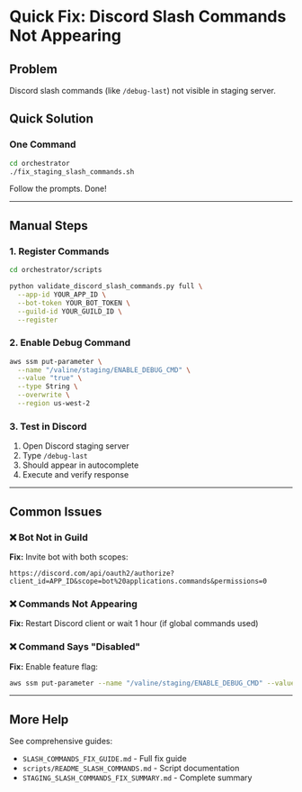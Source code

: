 # Quick Fix: Discord Slash Commands Not Appearing

## Problem
Discord slash commands (like `/debug-last`) not visible in staging server.

## Quick Solution

### One Command
```bash
cd orchestrator
./fix_staging_slash_commands.sh
```

Follow the prompts. Done!

---

## Manual Steps

### 1. Register Commands
```bash
cd orchestrator/scripts

python validate_discord_slash_commands.py full \
  --app-id YOUR_APP_ID \
  --bot-token YOUR_BOT_TOKEN \
  --guild-id YOUR_GUILD_ID \
  --register
```

### 2. Enable Debug Command
```bash
aws ssm put-parameter \
  --name "/valine/staging/ENABLE_DEBUG_CMD" \
  --value "true" \
  --type String \
  --overwrite \
  --region us-west-2
```

### 3. Test in Discord
1. Open Discord staging server
2. Type `/debug-last`
3. Should appear in autocomplete
4. Execute and verify response

---

## Common Issues

### ❌ Bot Not in Guild
**Fix:** Invite bot with both scopes:
```
https://discord.com/api/oauth2/authorize?client_id=APP_ID&scope=bot%20applications.commands&permissions=0
```

### ❌ Commands Not Appearing
**Fix:** Restart Discord client or wait 1 hour (if global commands used)

### ❌ Command Says "Disabled"
**Fix:** Enable feature flag:
```bash
aws ssm put-parameter --name "/valine/staging/ENABLE_DEBUG_CMD" --value "true" --type String --overwrite --region us-west-2
```

---

## More Help

See comprehensive guides:
- `SLASH_COMMANDS_FIX_GUIDE.md` - Full fix guide
- `scripts/README_SLASH_COMMANDS.md` - Script documentation
- `STAGING_SLASH_COMMANDS_FIX_SUMMARY.md` - Complete summary
